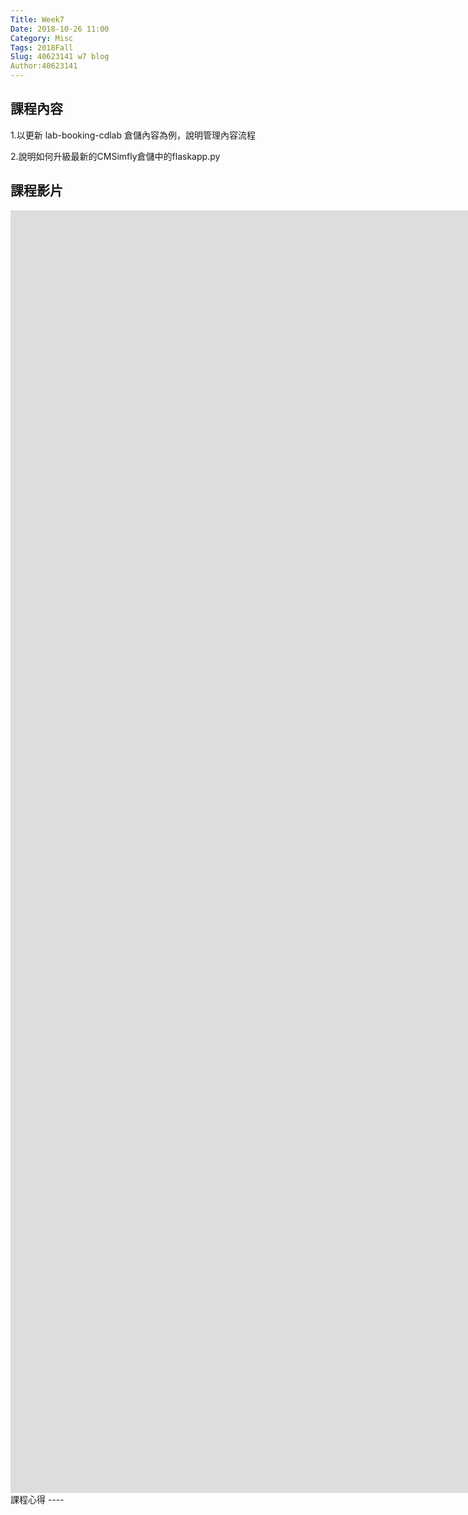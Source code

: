 ```yaml
---
Title: Week7
Date: 2018-10-26 11:00
Category: Misc
Tags: 2018Fall
Slug: 40623141 w7 blog
Author:40623141
---
```





<!-- PELICAN_END_SUMMARY -->

課程內容
----
1.以更新 lab-booking-cdlab 倉儲內容為例，說明管理內容流程

2.說明如何升級最新的CMSimfly倉儲中的flaskapp.py


課程影片
----
<iframe width="1730" height="684" src="https://www.youtube.com/embed/JA75HIMhIgk" frameborder="0" allow="accelerometer; autoplay; encrypted-media; gyroscope; picture-in-picture" allowfullscreen></iframe>
<iframe width="1730" height="684" src="https://www.youtube.com/embed/nju615KXghM" frameborder="0" allow="accelerometer; autoplay; encrypted-media; gyroscope; picture-in-picture" allowfullscreen></iframe>
<iframe width="1730" height="684" src="https://www.youtube.com/embed/hCyeqgfh02w" frameborder="0" allow="accelerometer; autoplay; encrypted-media; gyroscope; picture-in-picture" allowfullscreen></iframe>
課程心得
----




